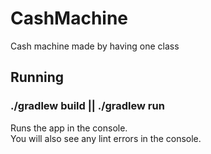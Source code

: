 # CashMachine
Cash machine made by having one class
## Running

### ./gradlew build || ./gradlew run

Runs the app in the console.<br>
You will also see any lint errors in the console.
